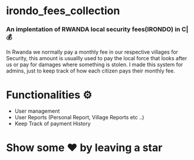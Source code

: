 # irondo_fees_collection

### An implentation of RWANDA local security fees(IRONDO) in C|💰

In Rwanda we normally pay a monthly fee in our respective villages for Security, this amount is usuallly used to pay the local force that looks after us or pay for damages where something is stolen.
I made this system for admins, just to keep track of how each citizen pays their monthly fee.

# Functionalities ⚙️

- User management
- User Reports (Personal Report, Village Reports etc ..)
- Keep Track of payment History 





# Show some ❤️ by leaving a star
